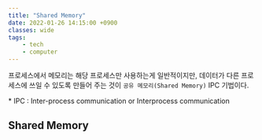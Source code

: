 ```yaml
---
title: "Shared Memory"
date: 2022-01-26 14:15:00 +0900
classes: wide
tags:
    - tech
    - computer
---
```


프로세스에서 메모리는 해당 프로세스만 사용하는게 일반적이지만, 데이터가 다른 프로세스에 쓰일 수 있도록 만들어 주는 것이 `공유 메모리(Shared Memory)` IPC 기법이다.

\* IPC : Inter-process communication or Interprocess communication

## Shared Memory

